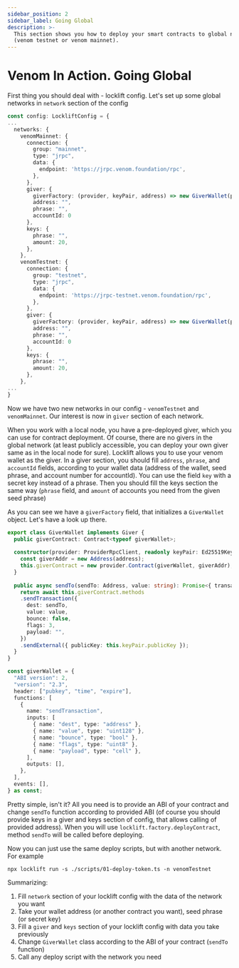 ```yaml
---
sidebar_position: 2
sidebar_label: Going Global
description: >-
  This section shows you how to deploy your smart contracts to global networks
  (venom testnet or venom mainnet).
---
```


# Venom In Action. Going Global

First thing you should deal with - locklift config. Let's set up some global networks in `network` section of the config

```typescript title="locklift.config.ts" lineNumbers="true"
const config: LockliftConfig = {
...
  networks: {
    venomMainnet: {
      connection: {
        group: "mainnet",
        type: "jrpc",
        data: {
          endpoint: 'https://jrpc.venom.foundation/rpc',
        },
      },
      giver: {
        giverFactory: (provider, keyPair, address) => new GiverWallet(provider, keyPair, address),
        address: "",
        phrase: "",
        accountId: 0
      },
      keys: {
        phrase: "",
        amount: 20,
      },
    },
    venomTestnet: {
      connection: {
        group: "testnet",
        type: "jrpc",
        data: {
          endpoint: 'https://jrpc-testnet.venom.foundation/rpc',
        },
      },
      giver: {
        giverFactory: (provider, keyPair, address) => new GiverWallet(provider, keyPair, address),
        address: "",
        phrase: "",
        accountId: 0
      },
      keys: {
        phrase: "",
        amount: 20,
      },
    },
...
}
```

Now we have two new networks in our config - `venomTestnet` and `venomMainnet`. Our interest is now in `giver` section of each network.

When you work with a local node, you have a pre-deployed giver, which you can use for contract deployment. Of course, there are no givers in the global network (at least publicly accessible, you can deploy your own giver same as in the local node for sure). Locklift allows you to use your venom wallet as the giver. In a giver section, you should fill `address`, `phrase`, and `accountId` fields, according to your wallet data (address of the wallet, seed phrase, and account number for accountId). You can use the field `key` with a secret key instead of a phrase. Then you should fill the keys section the same way (`phrase` field, and `amount` of accounts you need from the given seed phrase)

As you can see we have a `giverFactory` field, that initializes a `GiverWallet` object. Let's have a look up there.

```typescript title="giverSettings/index.ts" lineNumbers="true"
export class GiverWallet implements Giver {
  public giverContract: Contract<typeof giverWallet>;
  
  constructor(provider: ProviderRpcClient, readonly keyPair: Ed25519KeyPair, address: string) {
    const giverAddr = new Address(address);
    this.giverContract = new provider.Contract(giverWallet, giverAddr);
  }
  
  public async sendTo(sendTo: Address, value: string): Promise<{ transaction: Transaction; output?: {} }> {
    return await this.giverContract.methods
    .sendTransaction({
      dest: sendTo,
      value: value,
      bounce: false,
      flags: 3,
      payload: "",
    })
    .sendExternal({ publicKey: this.keyPair.publicKey });
  }
}

const giverWallet = {
  "ABI version": 2,
  "version": "2.3",
  header: ["pubkey", "time", "expire"],
  functions: [
    {
      name: "sendTransaction",
      inputs: [
        { name: "dest", type: "address" },
        { name: "value", type: "uint128" },
        { name: "bounce", type: "bool" },
        { name: "flags", type: "uint8" },
        { name: "payload", type: "cell" },
      ],
      outputs: [],
    },
  ],
  events: [],
} as const;
```

Pretty simple, isn't it? All you need is to provide an ABI of your contract and change `sendTo` function according to provided ABI (of course you should provide keys in a giver and keys section of config, that allows calling of provided address). When you will use `locklift.factory.deployContract`, method `sendTo` will be called before deploying.

Now you can just use the same deploy scripts, but with another network. For example

```shell
npx locklift run -s ./scripts/01-deploy-token.ts -n venomTestnet
```

Summarizing:

1. Fill `network` section of your locklift config with the data of the network you want
2. Take your wallet address (or another contract you want), seed phrase (or secret key)
3. Fill a `giver` and `keys` section of your locklift config with data you take previously
4. Change `GiverWallet` class according to the ABI of your contract (`sendTo` function)
5. Call any deploy script with the network you need

